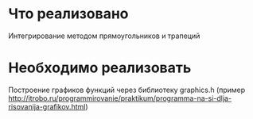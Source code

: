 # Что реализовано
Интегрирование методом прямоугольников и трапеций
# Необходимо реализовать
Построение графиков функций через библиотеку graphics.h (пример http://itrobo.ru/programmirovanie/praktikum/programma-na-si-dlja-risovanija-grafikov.html)
